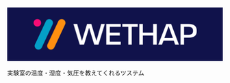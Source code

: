 <p align="center">
    <a href="https://github.com/3b1b/manim">
        <img src="https://raw.githubusercontent.com/ryoww/WETHAP/master/assets/banner.png?token=GHSAT0AAAAAACCAN7IRC2FINBLTBRO6T64SZCSSBQA">
    </a>
</p>

実験室の温度・湿度・気圧を教えてくれるツステム
